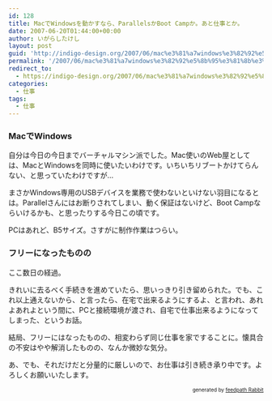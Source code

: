 ```yaml
---
id: 128
title: MacでWindowsを動かすなら、ParallelsかBoot Campか。あと仕事とか。
date: 2007-06-20T01:44:00+00:00
author: いがらしたけし
layout: post
guid: 'http://indigo-design.org/2007/06/mac%e3%81%a7windows%e3%82%92%e5%8b%95%e3%81%8b%e3%81%99%e3%81%aa%e3%82%89%e3%80%81parallels%e3%81%8bboot-camp%e3%81%8b%e3%80%82%e3%81%82%e3%81%a8%e4%bb%95%e4%ba%8b%e3%81%a8%e3%81%8b%e3%80%82/'
permalink: '/2007/06/mac%e3%81%a7windows%e3%82%92%e5%8b%95%e3%81%8b%e3%81%99%e3%81%aa%e3%82%89%e3%80%81parallels%e3%81%8bboot-camp%e3%81%8b%e3%80%82%e3%81%82%e3%81%a8%e4%bb%95%e4%ba%8b%e3%81%a8%e3%81%8b%e3%80%82/'
redirect_to:
  - https://indigo-design.org/2007/06/mac%e3%81%a7windows%e3%82%92%e5%8b%95%e3%81%8b%e3%81%99%e3%81%aa%e3%82%89%e3%80%81parallels%e3%81%8bboot-camp%e3%81%8b%e3%80%82%e3%81%82%e3%81%a8%e4%bb%95%e4%ba%8b%e3%81%a8%e3%81%8b%e3%80%82/
categories:
  - 仕事
tags:
  - 仕事
---
```

<h3>MacでWindows</h3><p>自分は今日の今日までバーチャルマシン派でした。Mac使いのWeb屋としては、MacとWindowsを同時に使いたいわけです。いちいちリブートかけてらんない、と思っていたわけですが…</p><p>まさかWindows専用のUSBデバイスを業務で使わないといけない羽目になるとは。Parallelさんにはお断りされてしまい、動く保証はないけど、Boot Campならいけるかも、と思ったりする今日この頃です。</p><p>PCはあれど、B5サイズ。さすがに制作作業はつらい。</p><h3>フリーになったものの</h3><p>ここ数日の経過。</p><p>きれいに去るべく手続きを進めていたら、思いっきり引き留められた。でも、これ以上通えないから、と言ったら、在宅で出来るようにするよ、と言われ、あれよあれよという間に、PCと接続環境が渡され、自宅で仕事出来るようになってしまった、というお話。</p><p>結局、フリーにはなったものの、相変わらず同じ仕事を家ですることに。懐具合の不安はやや解消したものの、なんか微妙な気分。</p><p>あ、でも、それだけだと分量的に厳しいので、お仕事は引き続き承り中です。よろしくお願いいたします。</p><!--feedpath info start--><div style="text-align: right;font-size: 10px">&nbsp;&nbsp;<span>generated by <a href="http://feedpath.jp" title="feedpath Rabbit" target="_blank">feedpath Rabbit</a></span></div><!--feedpath info end-->